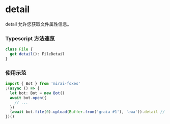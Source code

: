 # detail

detail 允许您获取文件属性信息。

### Typescript 方法速览

```typescript
class File {
  get detail(): FileDetail
}
```

### 使用示范

```typescript
import { Bot } from 'mirai-foxes'
;(async () => {
  let bot: Bot = new Bot()
  await bot.open({
    // ...
  })
  (await bot.file(0).upload(Buffer.from('graia #1'), 'awa')).detail // 上传文件后获得文件信息
})()
```

